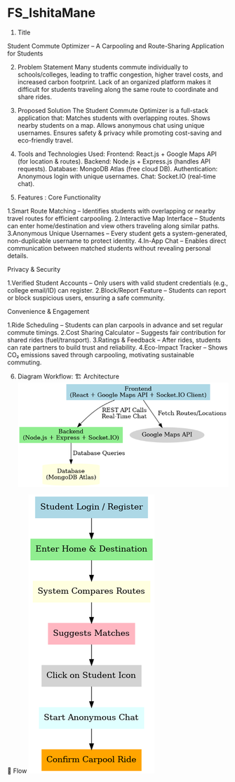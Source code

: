# FS_IshitaMane
1. Title

Student Commute Optimizer – A Carpooling and Route-Sharing Application for Students

2. Problem Statement
Many students commute individually to schools/colleges, leading to traffic congestion, higher travel costs, and increased carbon footprint.
Lack of an organized platform makes it difficult for students traveling along the same route to coordinate and share rides.

3. Proposed Solution
The Student Commute Optimizer is a full-stack application that:
Matches students with overlapping routes.
Shows nearby students on a map.
Allows anonymous chat using unique usernames.
Ensures safety & privacy while promoting cost-saving and eco-friendly travel.

4.  Tools and Technologies Used:
Frontend: React.js + Google Maps API (for location & routes).
Backend: Node.js + Express.js (handles API requests).
Database: MongoDB Atlas (free cloud DB).
Authentication: Anonymous login with unique usernames.
Chat: Socket.IO (real-time chat).

5. Features :
  Core Functionality

1.Smart Route Matching – Identifies students with overlapping or nearby travel routes for efficient carpooling.
2.Interactive Map Interface – Students can enter home/destination and view others traveling along similar paths.
3.Anonymous Unique Usernames – Every student gets a system-generated, non-duplicable username to protect identity.
4.In-App Chat – Enables direct communication between matched students without revealing personal details.

  Privacy & Security

1.Verified Student Accounts – Only users with valid student credentials (e.g., college email/ID) can register.
2.Block/Report Feature – Students can report or block suspicious users, ensuring a safe community.

 Convenience & Engagement

1.Ride Scheduling – Students can plan carpools in advance and set regular commute timings.
2.Cost Sharing Calculator – Suggests fair contribution for shared rides (fuel/transport).
3.Ratings & Feedback – After rides, students can rate partners to build trust and reliability.
4.Eco-Impact Tracker – Shows CO₂ emissions saved through carpooling, motivating sustainable commuting. 

6. Diagram Workflow:
    🏗 Architecture
![Architecture Diagram](student_commute_optimizer_architecture.png)

 🔄 Flow
![Flow Diagram](student_commute_optimizer_flow.png)

   
